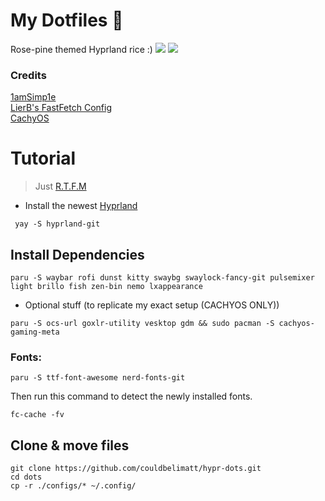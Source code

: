 # My Dotfiles 📁

Rose-pine themed Hyprland rice :)
![](https://limatt.s-ul.eu/aRj18NCR)
![](https://limatt.s-ul.eu/8Fvyoavp)

### Credits

[1amSimp1e](https://github.com/1amSimp1e/dots)\
[LierB's FastFetch Config](https://github.com/LierB/fastfetch) \
[CachyOS](https://cachyos.org)

# Tutorial


> Just [R.T.F.M](https://en.wikipedia.org/wiki/RTFM)

- Install the newest [Hyprland](https://hyprland.org/)

 ```
  yay -S hyprland-git
 ```

## Install Dependencies

```
paru -S waybar rofi dunst kitty swaybg swaylock-fancy-git pulsemixer light brillo fish zen-bin nemo lxappearance
```

- Optional stuff (to replicate my exact setup (CACHYOS ONLY))
```
paru -S ocs-url goxlr-utility vesktop gdm && sudo pacman -S cachyos-gaming-meta
```

### Fonts:

  ```
  paru -S ttf-font-awesome nerd-fonts-git
  ```

Then run this command to detect the newly installed fonts.

```
fc-cache -fv
```

## Clone & move files 

```
git clone https://github.com/couldbelimatt/hypr-dots.git
cd dots
cp -r ./configs/* ~/.config/
```


